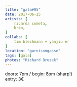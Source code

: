 ```yaml
---
title: "gala#95"
date: 2017-06-15
artists: [
    ricarda cometa,
    hren,
]
collabs: [
    tim blechmann + yanjiu er
]
location: "garnisongasse"
tags: [gala]
photos: "Richard Bruzek"
---
```

doors: 7pm / begin: 8pm (sharp!)  
entry: 3€
